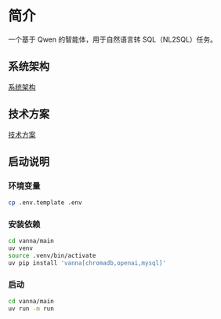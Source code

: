 # 简介

一个基于 Qwen 的智能体，用于自然语言转 SQL（NL2SQL）任务。

## 系统架构

[系统架构](docs/nl2sql-research-report.md)

## 技术方案

[技术方案](docs/nl2sql-research-report.md)

## 启动说明

### 环境变量

```bash
cp .env.template .env
```

### 安装依赖

```bash
cd vanna/main
uv venv
source .venv/bin/activate
uv pip install 'vanna[chromadb,openai,mysql]'
```

### 启动

```bash
cd vanna/main
uv run -m run
```